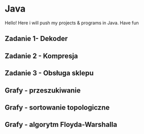 # Java
Hello! Here i will push my projects & programs in Java. Have fun

## Zadanie 1- Dekoder

## Zadanie 2 - Kompresja

## Zadanie 3 - Obsługa sklepu

## Grafy - przeszukiwanie

## Grafy - sortowanie topologiczne

## Grafy - algorytm Floyda-Warshalla

